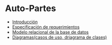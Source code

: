# Auto-Partes

* [Introducción]()
* [Especificación de requerimientos](Archivos/AP01-AA1-EV01-Identificacion-Necesidad-SI.docx)
* [Modelo relacional de la base de datos](Documentacion/Modelo_BD/ModeloBD.jpg)
* [Diagramas(casos de uso, driagrama de clases)](Documentacion/Casos_de_uso)
